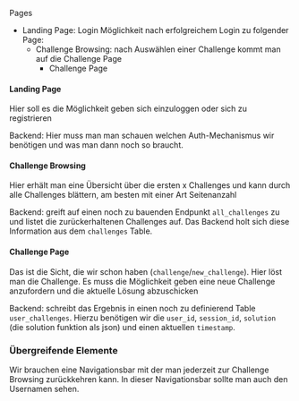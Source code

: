 Pages
 - Landing Page: Login Möglichkeit
   nach erfolgreichem Login zu folgender Page:
   - Challenge Browsing:
      nach Auswählen einer Challenge kommt man auf die Challenge Page
      - Challenge Page

#### Landing Page
Hier soll es die Möglichkeit geben sich einzuloggen oder sich zu registrieren

Backend: Hier muss man man schauen welchen Auth-Mechanismus wir benötigen und was man dann noch so braucht.

#### Challenge Browsing
Hier erhält man eine Übersicht über die ersten x Challenges und kann durch alle Challenges blättern,
am besten mit einer Art Seitenanzahl

Backend: greift auf einen noch zu bauenden Endpunkt `all_challenges` zu und listet die zurückerhaltenen Challenges auf.
         Das Backend holt sich diese Information aus dem `challenges` Table.

#### Challenge Page
Das ist die Sicht, die wir schon haben (`challenge`/`new_challenge`). Hier löst man die Challenge.
Es muss die Möglichkeit geben eine neue Challenge anzufordern und die aktuelle Lösung abzuschicken

Backend: schreibt das Ergebnis in einen noch zu definierend Table `user_challenges`. Hierzu benötigen wir die
         `user_id`, `session_id`, `solution` (die solution funktion als json) und einen aktuellen `timestamp`.

### Übergreifende Elemente
Wir brauchen eine Navigationsbar mit der man jederzeit zur Challenge Browsing zurückkehren kann. In dieser Navigationsbar sollte man auch den Usernamen sehen.